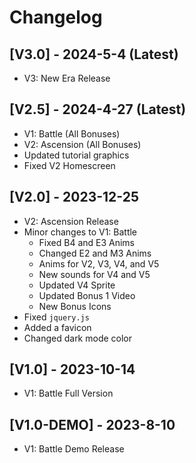 # Changelog

## [V3.0] - 2024-5-4 (Latest)
* V3: New Era Release

## [V2.5] - 2024-4-27 (Latest)
* V1: Battle (All Bonuses)
* V2: Ascension (All Bonuses)
* Updated tutorial graphics
* Fixed V2 Homescreen

## [V2.0] - 2023-12-25
* V2: Ascension Release
* Minor changes to V1: Battle
    * Fixed B4 and E3 Anims
    * Changed E2 and M3 Anims
    * Anims for V2, V3, V4, and V5
    * New sounds for V4 and V5
    * Updated V4 Sprite
    * Updated Bonus 1 Video
    * New Bonus Icons
* Fixed `jquery.js`
* Added a favicon
* Changed dark mode color

## [V1.0] - 2023-10-14
* V1: Battle Full Version

## [V1.0-DEMO] - 2023-8-10
* V1: Battle Demo Release